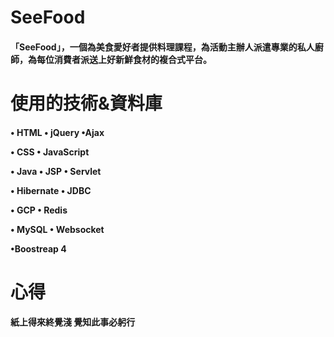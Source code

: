 <h1>SeeFood</h1>
<h4>
「SeeFood」，一個為美食愛好者提供料理課程，為活動主辦人派遣專業的私人廚師，為每位消費者派送上好新鮮食材的複合式平台。</h4>

<h1>使用的技術&資料庫</h1>

<h4>
• HTML   • jQuery  •Ajax

• CSS    • JavaScript

• Java   • JSP     • Servlet

• Hibernate   • JDBC 

• GCP    • Redis

• MySQL  • Websocket

•Boostreap 4
             </h4>
<h1>心得</h1>
<h4>
紙上得來終覺淺 覺知此事必躬行</h4>
